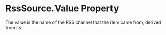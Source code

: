 # RssSource.Value Property 
 

The value is the name of the RSS channel that the item came from, derived from its <title>.

**Namespace:**&nbsp;<a href="683C06D0">Pelorus.Core.Rss</a><br />**Assembly:**&nbsp;Pelorus.Core (in Pelorus.Core.dll) Version: 1.0.0.1 (1.0.0.0)

## Syntax

**C#**<br />
``` C#
public string Value { get; set; }
```

**VB**<br />
``` VB
Public Property Value As String
	Get
	Set
```

**C++**<br />
``` C++
public:
property String^ Value {
	String^ get ();
	void set (String^ value);
}
```


#### Property Value
Type: <a href="http://msdn2.microsoft.com/en-us/library/s1wwdcbf" target="_blank">String</a>

## See Also


#### Reference
<a href="98F30113">RssSource Class</a><br /><a href="683C06D0">Pelorus.Core.Rss Namespace</a><br />
